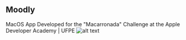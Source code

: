 ## Moodly
MacOS App Developed for the "Macarronada" Challenge at the Apple Developer Academy | UFPE
![alt text](https://images.unsplash.com/photo-1608751819407-6ec94205fd7b?ixlib=rb-4.0.3&q=85&fm=jpg&crop=entropy&cs=srgb&w=4800)
